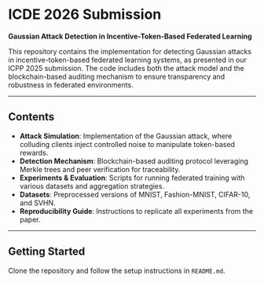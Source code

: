 # ICDE 2026 Submission  
**Gaussian Attack Detection in Incentive-Token-Based Federated Learning**

This repository contains the implementation for detecting Gaussian attacks in incentive-token-based federated learning systems, as presented in our ICPP 2025 submission. The code includes both the attack model and the blockchain-based auditing mechanism to ensure transparency and robustness in federated environments.

---

## Contents

- **Attack Simulation**: Implementation of the Gaussian attack, where colluding clients inject controlled noise to manipulate token-based rewards.  
- **Detection Mechanism**: Blockchain-based auditing protocol leveraging Merkle trees and peer verification for traceability.  
- **Experiments & Evaluation**: Scripts for running federated training with various datasets and aggregation strategies.  
- **Datasets**: Preprocessed versions of MNIST, Fashion-MNIST, CIFAR-10, and SVHN.  
- **Reproducibility Guide**: Instructions to replicate all experiments from the paper.

---

## Getting Started

Clone the repository and follow the setup instructions in `README.md`.


